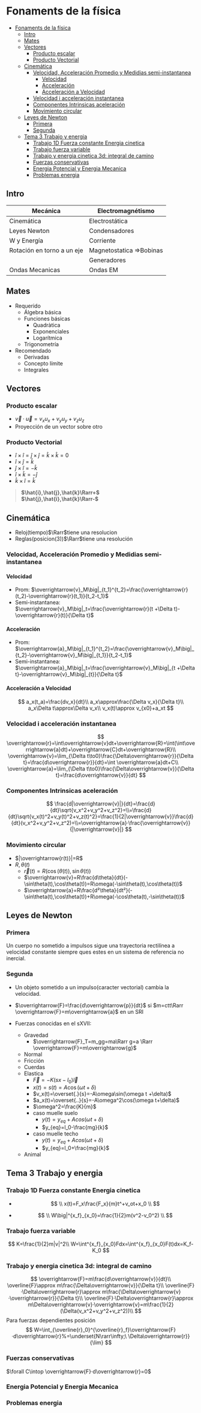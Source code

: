 # Fonaments de la física

- [Fonaments de la física](#fonaments-de-la-física)
  - [Intro](#intro)
  - [Mates](#mates)
  - [Vectores](#vectores)
    - [Producto escalar](#producto-escalar)
    - [Producto Vectorial](#producto-vectorial)
  - [Cinemática](#cinemática)
    - [Velocidad, Acceleración Promedio y Medidias semi-instantanea](#velocidad-acceleración-promedio-y-medidias-semi-instantanea)
      - [Velocidad](#velocidad)
      - [Acceleración](#acceleración)
      - [Acceleración a Velocidad](#acceleración-a-velocidad)
    - [Velocidad i acceleración instantanea](#velocidad-i-acceleración-instantanea)
    - [Componentes Intrinsicas aceleración](#componentes-intrinsicas-aceleración)
    - [Movimiento circular](#movimiento-circular)
  - [Leyes de Newton](#leyes-de-newton)
    - [Primera](#primera)
    - [Segunda](#segunda)
  - [Tema 3 Trabajo y energia](#tema-3-trabajo-y-energia)
    - [Trabajo 1D Fuerza constante Energia cinetica](#trabajo-1d-fuerza-constante-energia-cinetica)
    - [Trabajo fuerza variable](#trabajo-fuerza-variable)
    - [Trabajo y energia cinetica 3d: integral de camino](#trabajo-y-energia-cinetica-3d-integral-de-camino)
    - [Fuerzas conservativas](#fuerzas-conservativas)
    - [Energia Potencial y Energia Mecanica](#energia-potencial-y-energia-mecanica)
    - [Problemas energia](#problemas-energia)

## Intro

| Mecánica                   | Electromagnétismo        |
| -------------------------- | ------------------------ |
| Cinemática                 | Electrostática           |
| Leyes Newton               | Condensadores            |
| W y Energía                | Corriente                |
| Rotación en torno a un eje | Magnetostatica =>Bobinas |
|                            | Generadores              |
| Ondas Mecanicas            | Ondas EM                 |

## Mates

- Requerido
  - Álgebra básica
  - Funciones básicas
    - Quadràtica
    - Exponenciales
    - Logarítmica
  - Trigonometría
- Recomendado
  - Derivadas
  - Concepto límite
  - Integrales

## Vectores

### Producto escalar

- $\overrightarrow{v} · \overrightarrow{u}=v_xu_x+v_yu_y+v_zu_z$
- Proyección de un vector sobre otro

### Producto Vectorial

- $î\times î = \hat{j}\times\hat{j}=\hat{k}\times\hat{k}=0$
- $\hat{i}\times\hat{j}=\hat{k}$
- $\hat{j}\times\hat{i}=-\hat{k}$
- $\hat{i}\times\hat{k}=-\hat{j}$
- $\hat{k}\times\hat{i}=\hat{k}$

> **$\hat{i},\hat{j},\hat{k}\Rarr+$**<br>**$\hat{j},\hat{i},\hat{k}\Rarr-$**

## Cinemática

- Reloj(tiempo)$\Rarr$tiene una resolucion
- Reglas(posicion(3))$\Rarr$tiene una resolución

### Velocidad, Acceleración Promedio y Medidias semi-instantanea

#### Velocidad

- Prom: $\overrightarrow{v}_M\big|_{t_1}^{t_2}=\frac{\overrightarrow{r}(t_2)-\overrightarrow{r}(t_1)}{t_2-t_1}$
- Semi-instantanea: $\overrightarrow{v}_M\big|_t=\frac{\overrightarrow{r}(t +\Delta t)-\overrightarrow{r}(t)}{\Delta t}$

#### Acceleración

- Prom: $\overrightarrow{a}_M\big|_{t_1}^{t_2}=\frac{\overrightarrow{v}_M\big|_{t_2}-\overrightarrow{v}_M\big|_{t_1}}{t_2-t_1}$
- Semi-instantanea: $\overrightarrow{a}_M\big|_t=\frac{\overrightarrow{v}_M\big|_{t +\Delta t}-\overrightarrow{v}_M\big|_{t}}{\Delta t}$

#### Acceleración a Velocidad

$$
a_x(t_a)=\frac{dv_x}{dt}\\
a_x\approx\frac{\Delta v_x}{\Delta t}\\
a_x\Delta t\approx\Delta v_x\\
v_x(t)\approx v_{x0}+a_xt
$$

### Velocidad i acceleración instantanea

$$
\overrightarrow{r}=\int\overrightarrow{v}dt+\overrightarrow{R}=\int(\int\overrightarrow{a}dt)+\overrightarrow{C}dt+\overrightarrow{R}\\
\overrightarrow{v}=\lim_{\Delta t\to0}\frac{\Delta\overrightarrow{r}}{\Delta t}=\frac{d\overrightarrow{r}}{dt}=\int \overrightarrow{a}dt+C\\
\overrightarrow{a}=\lim_{\Delta t\to0}\frac{\Delta\overrightarrow{v}}{\Delta t}=\frac{d\overrightarrow{v}}{dt}
$$

### Componentes Intrinsicas aceleración

$$
\frac{d|\overrightarrow{v}|}{dt}=\frac{d}{dt}\sqrt{v_x^2+v_y^2+v_z^2}=\\=\frac{d}{dt}\sqrt{v_x(t)^2+v_y(t)^2+v_z(t)^2}=\frac{1}{2|\overrightarrow{v}}\frac{d}{dt}(v_x^2+v_y^2+v_z^2)=\\=\overrightarrow{a}·\frac{\overrightarrow{v}}{|\overrightarrow{v}|}
$$

### Movimiento circular

- $|\overrightarrow{r(t)}|=R$
- $R, \theta(t)$
  - $\overrightarrow{r}(t)= R(\cos(\theta(t)),\sin\theta(t))$
  - $\overrightarrow{v}=R\frac{d\theta}{dt}(-\sin\theta(t),\cos\theta(t))=R\omega(-\sin\theta(t),\cos\theta(t))$
  - $\overrightarrow{a}=R\frac{d²\theta}{dt²}(-\sin\theta(t),\cos\theta(t))+R\omega(-\cos\theta(t),-\sin\theta(t))$

## Leyes de Newton

### Primera

Un cuerpo no sometido a impulsos sigue una trayectoria rectilínea a velocidad constante siempre ques estes en un sistema de referencia no inercial.

### Segunda

- Un objeto sometido a un impulso(caracter vectorial) cambia la velocidad.

- $\overrightarrow{F}=\frac{d\overrightarrow{p}}{dt}$ si $m=ctt\Rarr \overrightarrow{F}=m\overrightarrow{a}$ en un SRI

- Fuerzas conocidas en el sXVII:
  - Gravedad
    - $\overrightarrow{F}_T=m_gg=ma\Rarr g=a \Rarr \overrightarrow{F}=m\overrightarrow{g}$
  - Normal
  - Fricción
  - Cuerdas
  - Elastica
    - $\overrightarrow{F}=-K(sx-l_0)\overrightarrow{l}$
    - $x(t)=s(t)=A\cos(\omega t+\delta)$
    - $v_x(t)=\overset{.}{s}=-A\omega\sin(\omega t +\delta)$
    - $a_x(t)=\overset{..}{s}=-A\omega^2\cos(\omega t+\delta)$
    - $\omega^2=\frac{K}{m}$
    - caso muelle suelo
      - $y(t)=y_{eq}+Acos(\omega t+\delta)$
      - $y_{eq}=l_0-\frac{mg}{k}$
    - caso muelle techo
      - $y(t)=y_{eq}+Acos(\omega t+\delta)$
      - $y_{eq}=l_0+\frac{mg}{k}$
  - Animal

## Tema 3 Trabajo y energia

### Trabajo 1D Fuerza constante Energia cinetica

- $$
  \\
  x(t)=F_x\frac{F_x}{m}t^+v_ot+x_0
  \\
  $$

- $$
  \\
  W\big|^{x_f}_{x_0}=\frac{1}{2}m(v^2-v_0^2)
  \\
  $$

### Trabajo fuerza variable

$$
K=\frac{1}{2}m|v|^2\\
W=\int^{x_f}_{x_0}Fdx=\int^{x_f}_{x_0}F(t)dx=K_f-K_0
$$

### Trabajo y energia cinetica 3d: integral de camino
$$
\overrightarrow{F}=m\frac{d\overrightarrow{v}}{dt}\\
\overline{F}\approx m\frac{\Delta\overrightarrow{v}}{\Delta t}\\
\overline{F}·\Delta\overrightarrow{r}\approx m\frac{\Delta\overrightarrow{v}·\overrightarrow{r}}{\Delta t}\\
\overline{F}·\Delta\overrightarrow{r}\approx m\Delta\overrightarrow{v}·\overrightarrow{v}=m\frac{1}{2}(\Delta(v_x^2+v_y^2+v_z^2))\\
$$
Para fuerzas dependientes posición
$$
W=\int_{\overline{r}_0}^{\overline{r}_f}\overrightarrow{F}·d\overrightarrow{r}%=\underset{N\rarr\infty;\ \Delta\overrightarrow{r}}{\lim}
$$

### Fuerzas conservativas

$\forall C\intop \overrightarrow{F}·d\overrightarrow{r}=0$

### Energia Potencial y Energia Mecanica

### Problemas energia
